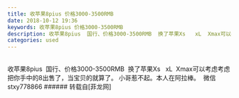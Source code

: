 ```yaml
---
title: 收苹果8pius 价格3000-3500RMB
date: 2018-10-12 19:36
keywords: 收苹果8pius 价格3000-3500RMB
description: 收苹果8pius  国行、价格3000-3500RMB  换了苹果Xs   xL  Xmax可以考虑考虑把你手中的8出售了，当宝贝的就算了。 小哥惹不起。本人在阿拉棒。  微信stxy778866
categories: used
---
```

<td class="t_f" id="postmessage_2010643">

<br/>
收苹果8pius  国行、价格3000-3500RMB  换了苹果Xs   xL  Xmax可以考虑考虑把你手中的8出售了，当宝贝的就算了。 小哥惹不起。本人在阿拉棒。  微信stxy778866</td>
###### 转载自[菲龙网]